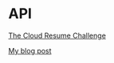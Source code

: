# API

[The Cloud Resume Challenge](https://cloudresumechallenge.dev/docs/the-challenge/aws/)

[My blog post](https://dev.to/evefonwu/preparing-for-a-cloud-engineering-role-bof)
